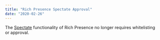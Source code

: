 ```yaml
---
title: "Rich Presence Spectate Approval"
date: "2020-02-26"
---
```


The [Spectate](#DOCS_DEVELOPER_TOOLS_GAME_SDK/onactivityspectate) functionality of Rich Presence no longer requires whitelisting or approval.
